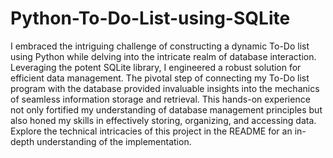 # Python-To-Do-List-using-SQLite
I embraced the intriguing challenge of constructing a dynamic To-Do list using Python while delving into the intricate realm of database interaction. Leveraging the potent SQLite library, I engineered a robust solution for efficient data management. The pivotal step of connecting my To-Do list program with the database provided invaluable insights into the mechanics of seamless information storage and retrieval. This hands-on experience not only fortified my understanding of database management principles but also honed my skills in effectively storing, organizing, and accessing data. Explore the technical intricacies of this project in the README for an in-depth understanding of the implementation.
